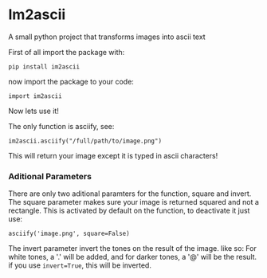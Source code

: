 # Im2ascii
A small python project that transforms images into ascii text

First of all import the package with:
````
pip install im2ascii
````
now import the package to your code:
````
import im2ascii
````
Now lets use it!

The only function is asciify, see:
````
im2ascii.asciify("/full/path/to/image.png")
````
This will return your image except it is typed in ascii characters!

### Aditional Parameters
There are only two aditional paramters for the function, square and invert. 
The square parameter makes sure your image is returned squared and not a rectangle. This is activated by default on the function, to deactivate it just use:
````
asciify('image.png', square=False)
````

The invert parameter invert the tones on the result of the image. like so:
For white tones, a '.' will be added, and for darker tones, a '@' will be the result. if you use ``invert=True``, this will be inverted.
